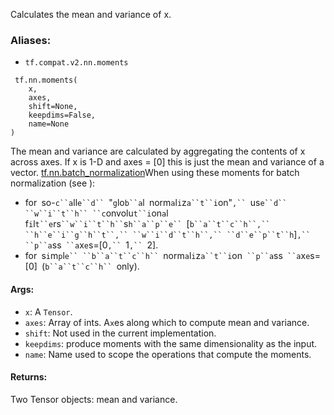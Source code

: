 
Calculates the mean and variance of x.
### Aliases:
- `tf.compat.v2.nn.moments`

```
 tf.nn.moments(
    x,
    axes,
    shift=None,
    keepdims=False,
    name=None
)
```

The mean and variance are calculated by aggregating the contents of x across axes. If x is 1-D and axes = [0] this is just the mean and variance of a vector.
[tf.nn.batch_normalization](https://www.tensorflow.org/api_docs/python/tf/nn/batch_normalization)When using these moments for batch normalization (see ):

- for` `so-`c``a`ll`e``d`` `"`g`lo`b``a`l` `norm`a`l`i`z`a``t``i`on"`,`` `us`e``d`` ``w``i``t``h`` ``c`onvolu`t``i`on`a`l` `f`i`l`t``e`rs` ``w``i``t``h`` `s`h``a``p``e`` `[`b``a``t``c``h``,`` ``h``e``i``g``h``t``,`` ``w``i``d``t``h``,`` ``d``e``p``t``h`]`,`` ``p``a`ss` ``a`x`e`s=[0`,`` `1`,`` `2].
- for` `s`i`m`p`l`e`` ``b``a``t``c``h`` `norm`a`l`i`z`a``t``i`on` ``p``a`ss` ``a`x`e`s=[0]` `(`b``a``t``c``h`` `only).
#### Args:
- `x`: A `Tensor`.
- `axes`: Array of ints. A`x`es along which to compute mean and variance.
- `shift`: Not used in the current implementation.
- `keepdims`: produce moments with the same dimensionality as the input.
- `name`: Name used to scope the operations that compute the moments.
#### Returns:

Two Tensor objects: mean and variance.
